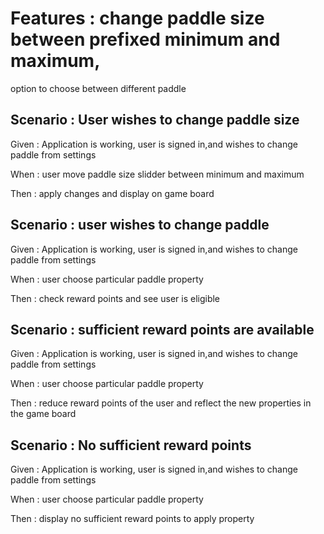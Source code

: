 
# Features : change paddle size between prefixed minimum and maximum,
option to choose between different paddle

## Scenario : User wishes to change paddle size

Given : Application is working, user is signed in,and wishes
to change paddle from settings

When : user move paddle size slidder between minimum and maximum

Then : apply changes and display on game board

## Scenario : user wishes to change paddle

Given : Application is working, user is signed in,and wishes
to change paddle from settings

When : user choose particular paddle property

Then : check reward points and see user is eligible

## Scenario : sufficient reward points are available

Given : Application is working, user is signed in,and wishes
to change paddle from settings

When : user choose particular paddle property

Then : reduce reward points of the user and reflect the new properties
in the game board

## Scenario : No sufficient reward points

Given : Application is working, user is signed in,and wishes
to change paddle from settings

When : user choose particular paddle property

Then : display no sufficient reward points to apply property

